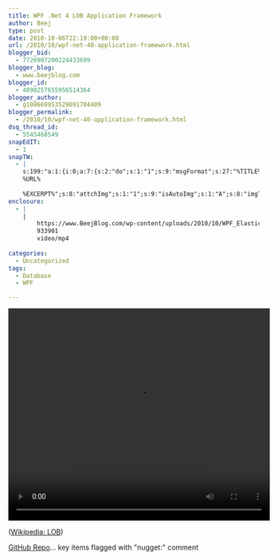 ```yaml
---
title: WPF .Net 4 LOB Application Framework
author: Beej
type: post
date: 2010-10-06T22:19:00+00:00
url: /2010/10/wpf-net-40-application-framework.html
blogger_bid:
  - 7726907200224433699
blogger_blog:
  - www.beejblog.com
blogger_id:
  - 4890257655956514364
blogger_author:
  - g108669953529091704409
blogger_permalink:
  - /2010/10/wpf-net-40-application-framework.html
dsq_thread_id:
  - 5545468549
snapEdIT:
  - 1
snapTW:
  - |
    s:199:"a:1:{i:0;a:7:{s:2:"do";s:1:"1";s:9:"msgFormat";s:27:"%TITLE%
    %URL%
    
    %EXCERPT%";s:8:"attchImg";s:1:"1";s:9:"isAutoImg";s:1:"A";s:8:"imgToUse";s:0:"";s:9:"isAutoURL";s:1:"A";s:8:"urlToUse";s:0:"";}}";
enclosure:
  - |
    |
        https://www.BeejBlog.com/wp-content/uploads/2010/10/WPF_Elastic_UI_Demo.mp4
        933901
        video/mp4
        
categories:
  - Uncategorized
tags:
  - Database
  - WPF

---
```

<div style="width: 525px;" class="wp-video">
  <!--[if lt IE 9]><![endif]--><video class="wp-video-shortcode" id="video-87-1" width="525" height="425" preload="metadata" controls="controls"><source type="video/mp4" src="https://www.BeejBlog.com/wp-content/uploads/2010/10/WPF_Elastic_UI_Demo.mp4?_=1" />
  
  <a href="https://www.BeejBlog.com/wp-content/uploads/2010/10/WPF_Elastic_UI_Demo.mp4">https://www.BeejBlog.com/wp-content/uploads/2010/10/WPF_Elastic_UI_Demo.mp4</a></video>
</div>

([Wikipedia: LOB][1])

[GitHub Repo][2]... key items flagged with "nugget:" comment

 [1]: http://en.wikipedia.org/wiki/Line_of_business
 [2]: https://github.com/Beej126/itraacv2-1